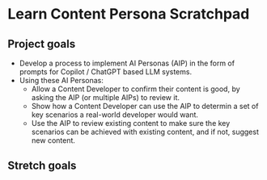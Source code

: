 # Learn Content Persona Scratchpad


## Project goals

* Develop a process to implement AI Personas (AIP) in the form of prompts for Copilot / ChatGPT based LLM systems.
* Using these AI Personas:
  * Allow a Content Developer to confirm their content is good, by asking the AIP (or multiple AIPs) to review it.
  * Show how a Content Developer can use the AIP to determin a set of key scenarios a real-world developer would want.
  * Use the AIP to review existing content to make sure the key scenarios can be achieved with existing content, and if not, suggest new content.
 

## Stretch goals


